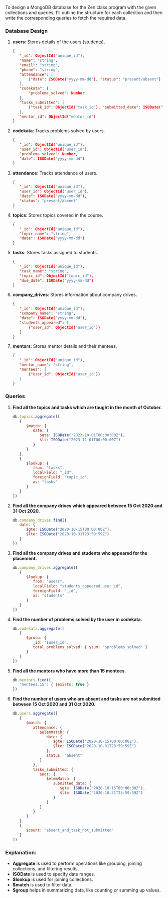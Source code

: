 To design a MongoDB database for the Zen class program with the given collections and queries, I'll outline the structure for each collection and then write the corresponding queries to fetch the required data.

### Database Design

1. **users**: Stores details of the users (students).
   ```json
   {
      "_id": ObjectId("unique_id"),
      "name": "string",
      "email": "string",
      "phone": "string",
      "attendance": [
          {"date": ISODate("yyyy-mm-dd"), "status": "present/absent"}
      ],
      "codekata": {
          "problems_solved": Number
      },
      "tasks_submitted": [
          {"task_id": ObjectId("task_id"), "submitted_date": ISODate("yyyy-mm-dd")}
      ],
      "mentor_id": ObjectId("mentor_id")
   }
   ```

2. **codekata**: Tracks problems solved by users.
   ```json
   {
      "_id": ObjectId("unique_id"),
      "user_id": ObjectId("user_id"),
      "problems_solved": Number,
      "date": ISODate("yyyy-mm-dd")
   }
   ```

3. **attendance**: Tracks attendance of users.
   ```json
   {
      "_id": ObjectId("unique_id"),
      "user_id": ObjectId("user_id"),
      "date": ISODate("yyyy-mm-dd"),
      "status": "present/absent"
   }
   ```

4. **topics**: Stores topics covered in the course.
   ```json
   {
      "_id": ObjectId("unique_id"),
      "topic_name": "string",
      "date": ISODate("yyyy-mm-dd")
   }
   ```

5. **tasks**: Stores tasks assigned to students.
   ```json
   {
      "_id": ObjectId("unique_id"),
      "task_name": "string",
      "topic_id": ObjectId("topic_id"),
      "due_date": ISODate("yyyy-mm-dd")
   }
   ```

6. **company_drives**: Stores information about company drives.
   ```json
   {
      "_id": ObjectId("unique_id"),
      "company_name": "string",
      "date": ISODate("yyyy-mm-dd"),
      "students_appeared": [
          {"user_id": ObjectId("user_id")}
      ]
   }
   ```

7. **mentors**: Stores mentor details and their mentees.
   ```json
   {
      "_id": ObjectId("unique_id"),
      "mentor_name": "string",
      "mentees": [
          {"user_id": ObjectId("user_id")}
      ]
   }
   ```

### Queries

1. **Find all the topics and tasks which are taught in the month of October.**
   ```javascript
   db.topics.aggregate([
      {
         $match: {
            date: {
               $gte: ISODate("2023-10-01T00:00:00Z"),
               $lt: ISODate("2023-11-01T00:00:00Z")
            }
         }
      },
      {
         $lookup: {
            from: "tasks",
            localField: "_id",
            foreignField: "topic_id",
            as: "tasks"
         }
      }
   ])
   ```

2. **Find all the company drives which appeared between 15 Oct 2020 and 31 Oct 2020.**
   ```javascript
   db.company_drives.find({
      date: {
         $gte: ISODate("2020-10-15T00:00:00Z"),
         $lte: ISODate("2020-10-31T23:59:59Z")
      }
   })
   ```

3. **Find all the company drives and students who appeared for the placement.**
   ```javascript
   db.company_drives.aggregate([
      {
         $lookup: {
            from: "users",
            localField: "students_appeared.user_id",
            foreignField: "_id",
            as: "students"
         }
      }
   ])
   ```

4. **Find the number of problems solved by the user in codekata.**
   ```javascript
   db.codekata.aggregate([
      {
         $group: {
            _id: "$user_id",
            total_problems_solved: { $sum: "$problems_solved" }
         }
      }
   ])
   ```

5. **Find all the mentors who have more than 15 mentees.**
   ```javascript
   db.mentors.find({
      "mentees.15": { $exists: true }
   })
   ```

6. **Find the number of users who are absent and tasks are not submitted between 15 Oct 2020 and 31 Oct 2020.**
   ```javascript
   db.users.aggregate([
      {
         $match: {
            attendance: {
               $elemMatch: {
                  date: {
                     $gte: ISODate("2020-10-15T00:00:00Z"),
                     $lte: ISODate("2020-10-31T23:59:59Z")
                  },
                  status: "absent"
               }
            },
            tasks_submitted: {
               $not: {
                  $elemMatch: {
                     submitted_date: {
                        $gte: ISODate("2020-10-15T00:00:00Z"),
                        $lte: ISODate("2020-10-31T23:59:59Z")
                     }
                  }
               }
            }
         }
      },
      {
         $count: "absent_and_task_not_submitted"
      }
   ])
   ```

### Explanation:
- **Aggregate** is used to perform operations like grouping, joining collections, and filtering results.
- **ISODate** is used to specify date ranges.
- **$lookup** is used for joining collections.
- **$match** is used to filter data.
- **$group** helps in summarizing data, like counting or summing up values.